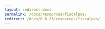 ```yaml
---
layout: redirect-docs
permalink: /docs/resources/fiscalpos/
redirect: /docs/0.0.23/resources/fiscalpos/
---
```

